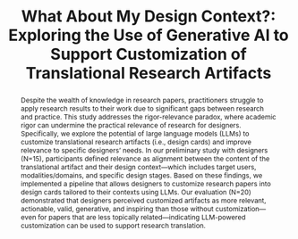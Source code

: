---
layout: publication
title: "What About My Design Context?: Exploring the Use of Generative AI to Support Customization of Translational Research Artifacts"
year: 2025
month: 4
authors:
  - Donghoon Shin
  - Alex Chen
  - Gary Hsieh
  - Lucy Lu Wang
venue: DIS 2025
venue_full: "Proceedings of the 2025 ACM Designing Interactive Systems Conference"
abstract: "Despite the wealth of knowledge in research papers, practitioners struggle to apply research results to their work due to significant gaps between research and practice. This study addresses the rigor-relevance paradox, where academic rigor can undermine the practical relevance of research for designers. Specifically, we explore the potential of large language models (LLMs) to customize translational research artifacts (i.e., design cards) and improve relevance to specific designers’ needs. In our preliminary study with designers (N=15), participants defined relevance as alignment between the content of the translational artifact and their design context—which includes target users, modalities/domains, and specific design stages. Based on these findings, we implemented a pipeline that allows designers to customize research papers into design cards tailored to their contexts using LLMs. Our evaluation (N=20) demonstrated that designers perceived customized artifacts as more relevant, actionable, valid, generative, and inspiring than those without customization—even for papers that are less topically related—indicating LLM-powered customization can be used to support research translation."
category:
  - "AI / NLP"
  - "Design"
featured: true
demo: "https://paper2card.com/"
note: to appear
pdf: false
---